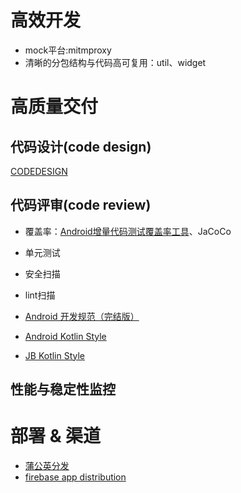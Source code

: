 # 高效开发

- mock平台:mitmproxy 
- 清晰的分包结构与代码高可复用：util、widget

# 高质量交付

## 代码设计(code design)

[CODEDESIGN](/docs/CODEDESIGN.md)

## 代码评审(code review)

- 覆盖率：[Android增量代码测试覆盖率工具](https://tech.meituan.com/2017/06/16/android-jacoco-practace.html)、JaCoCo
- 单元测试
- 安全扫描
- lint扫描

- [Android 开发规范（完结版）](https://github.com/Blankj/AndroidStandardDevelop)
- [Android Kotlin Style](https://developer.android.com/kotlin/style-guide?hl=zh-tw)
- [JB Kotlin Style](https://kotlinlang.org/docs/coding-conventions.html)

## 性能与稳定性监控


# 部署 & 渠道

- [蒲公英分发](https://www.pgyer.com/manager/dashboard/app/747e76f865ef67134972fc6e54b7edbd)
- [firebase app distribution](https://console.firebase.google.com/project/spacecraft-22dc1/appdistribution/app/android:com.electrolytej.pisces/releases?hl=zh-cn)












 



